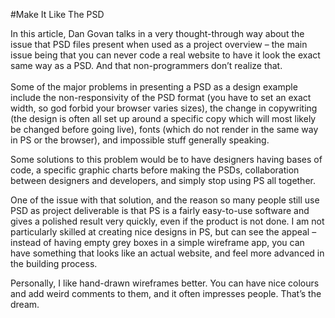 #Make It Like The PSD

In this article, Dan Govan talks in a very thought-through way about the issue that PSD files present when used as a project overview – the main issue being that you can never code a real website to have it look the exact same way as a PSD. And that non-programmers don’t realize that.<br><br>
Some of the major problems in presenting a PSD as a design example include the non-responsivity of the PSD format (you have to set an exact width, so god forbid your browser varies sizes), the change in copywriting (the design is often all set up around a specific copy which will most likely be changed before going live), fonts (which do not render in the same way in PS or the browser), and impossible stuff generally speaking. <br>

Some solutions to this problem would be to have designers having bases of code, a specific graphic charts before making the PSDs, collaboration between designers and developers, and simply stop using PS all together. 

One of the issue with that solution, and the reason so many people still use PSD as project deliverable is that PS is a fairly easy-to-use software and gives a polished result very quickly, even if the product is not done. I am not particularly skilled at creating nice designs in PS, but can see the appeal – instead of having empty grey boxes in a simple wireframe app, you can have something that looks like an actual website, and feel more advanced in the building process. 

Personally, I like hand-drawn wireframes better. You can have nice colours and add weird comments to them, and it often impresses people. That’s the dream.

